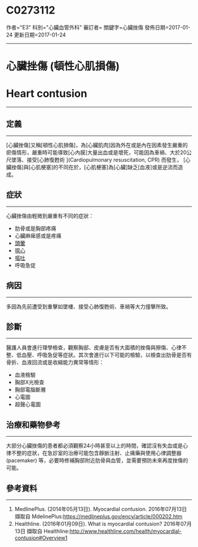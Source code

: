 # C0273112
作者="E3"
科別="心臟血管外科"
審訂者=
關鍵字=心臟挫傷
發佈日期=2017-01-24
更新日期=2017-01-24

----------
# 心臟挫傷 (頓性心肌損傷)
# Heart contusion
----------
## 定義
----------

[心臟挫傷]又稱[頓性心肌損傷]，為[心臟肌肉]因為外在或是內在因素發生嚴重的瘀傷情形，嚴重時可能導致[心內膜]大量出血或是壞死，可能因為車禍、大於20公尺墜落、接受[心肺復甦術 ](Cardiopulmonary resuscitation, CPR) 而發生， [心臟挫傷]與[心肌梗塞]的不同在於，[心肌梗塞]為[心臟]缺乏[血液]或是逆流而造成。

## 症狀
----------

心臟挫傷由輕微到嚴重有不同的症狀：

- 肋骨或是胸部疼痛
- 心臟麻痺感或是疼痛
- [頭暈](C0012833)
- [噁心](C0027497)
- [嘔吐](C0042963)
- 呼吸急促
## 病因
----------

多因為先前遭受到重擊如墜樓、接受心肺復甦術、車禍等大力撞擊所致。

## 診斷
----------

醫護人員會進行理學檢查，觀察胸部、皮膚是否有大面積的挫傷與擦傷、心律不整、低血壓、呼吸急促等症狀。其次會進行以下可能的檢驗，以檢查出肋骨是否有骨折、血液回流或是收縮能力異常等情形：

- 血液檢驗
- 胸部X光檢查
- 胸部電腦斷層
- 心電圖
- 超聲心電圖
## 治療和藥物參考
----------

大部分心臟挫傷的患者都必須觀察24小時甚至以上的時間，確認沒有失血或是心律不整的症狀，在急診室的治療可能包含靜脈注射、止痛藥與使用心律調整器 (pacemaker) 等，必要時修補胸部附近肋骨與血管，並需要預防未來再度挫傷的可能。

## 參考資料
----------
1. MedlinePlus. (2014年05月13日). Myocardial contusion. 2016年07月13日 擷取自 MdelinePlus:https://medlineplus.gov/ency/article/000202.htm
2. Healthline. (2016年01月09日). What is myocardial contusion? 2016年07月13日 擷取自 Healthline:http://www.healthline.com/health/myocardial-contusion#Overview1

